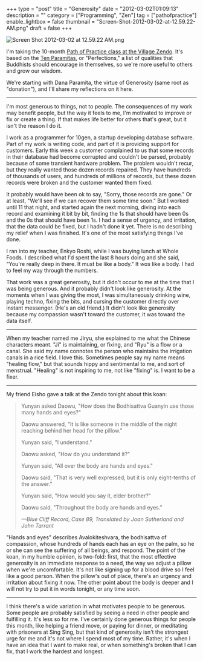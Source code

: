 +++
type = "post"
title = "Generosity"
date = "2012-03-02T01:09:13"
description = ""
category = ["Programming", "Zen"]
tag = ["pathofpractice"]
enable_lightbox = false
thumbnail = "Screen-Shot-2012-03-02-at-12.59.22-AM.png"
draft = false
+++

<p><img style="display:block; margin-left:auto; margin-right:auto;" src="Screen-Shot-2012-03-02-at-12.59.22-AM.png" title="Screen Shot 2012-03-02 at 12.59.22 AM.png" /></p>
<p>I'm taking the 10-month <a href="http://villagezendo.org/2011/12/path-of-practice/">Path of Practice class at the Village
Zendo</a>. It's based on
the <a href="http://en.wikipedia.org/wiki/P%C4%81ramit%C4%81">Ten Paramitas</a>, or
"Perfections," a list of qualities that Buddhists should encourage in
themselves, so we're more useful to others and grow our wisdom.</p>
<p>We're starting with Dana Paramita, the virtue of Generosity (same root
as "donation"), and I'll share my reflections on it here.</p>
<hr />
<p>I'm most generous to things, not to people. The consequences of my work
may benefit people, but the way it feels to me, I'm motivated to improve
or fix or create a thing. If that makes life better for others that's
great, but it isn't the reason I do it.</p>
<p>I work as a programmer for 10gen, a startup developing database
software. Part of my work is writing code, and part of it is providing
support for customers. Early this week a customer complained to us that
some records in their database had become corrupted and couldn't be
parsed, probably because of some transient hardware problem. The problem
wouldn't recur, but they really wanted those dozen records repaired.
They have hundreds of thousands of users, and hundreds of millions of
records, but these dozen records were broken and the customer wanted
them fixed.</p>
<p>It probably would have been ok to say, "Sorry, those records are gone."
Or at least, "We'll see if we can recover them some time soon." But I
worked until 11 that night, and started again the next morning, diving
into each record and examining it bit by bit, finding the 1s that should
have been 0s and the 0s that should have been 1s. I had a sense of
urgency, and irritation, that the data could be fixed, but I hadn't done
it yet. There is no describing my relief when I was finished. It's one
of the most satisfying things I've done.</p>
<p>I ran into my teacher, Enkyo Roshi, while I was buying lunch at Whole
Foods. I described what I'd spent the last 8 hours doing and she said,
"You're really deep in there. It must be like a body." It <em>was</em> like a
body. I had to feel my way through the numbers.</p>
<p>That work was a great generosity, but it didn't occur to me at the time
that I was being generous. And it probably didn't look like generosity.
At the moments when I was giving the most, I was simultaneously drinking
wine, playing techno, fixing the bits, and cursing the customer directly
over instant messenger. (He's an old friend.) It didn't look like
generosity because my compassion wasn't toward the customer, it was
toward the data itself.</p>
<hr />
<p>When my teacher named me Jiryu, she explained to me what the Chinese
characters meant. "Ji" is maintaining, or fixing, and "Ryu" is a flow or
a canal. She said my name connotes the person who maintains the
irrigation canals in a rice field. I love this. Sometimes people say my
name means "healing flow," but that sounds hippy and sentimental to me,
and sort of menstrual. "Healing" is not inspiring to me, not like
"fixing" is. I want to be a fixer.</p>
<hr />
<p>My friend Eisho gave a talk at the Zendo tonight about this koan:</p>
<blockquote>
<p>Yunyan asked Daowu, "How does the Bodhisattva Guanyin use those many
hands and eyes?"</p>
<p>Daowu answered, "It is like someone in the middle of the night
reaching behind her head for the pillow."</p>
<p>Yunyan said, "I understand."</p>
<p>Daowu asked, "How do you understand it?"</p>
<p>Yunyan said, "All over the body are hands and eyes."</p>
<p>Daowu said, "That is very well expressed, but it is only eight-tenths
of the answer."</p>
<p>Yunyan said, "How would you say it, elder brother?"</p>
<p>Daowu said, "Throughout the body are hands and eyes."</p>
<p><em>&mdash;Blue Cliff Record, Case 89, Translated by Joan Sutherland and John Tarrant</em></p>
</blockquote>
<p>"Hands and eyes" describes Avalokiteshvara, the bodhisattva of
compassion, whose hundreds of hands each has an eye on the palm, so he
or she can see the suffering of all beings, and respond. The point of
the koan, in my humble opinion, is two-fold: first, that the most
effective generosity is an immediate response to a need, the way we
adjust a pillow when we're uncomfortable. It's not like signing up for a
blood drive so I feel like a good person.&nbsp;When the pillow's out of
place, there's an urgency and irritation about fixing it now. The other
point about the body is deeper and I will not try to put it in words
tonight, or any time soon.</p>
<hr />
<p>I think there's a wide variation in what motivates people to be
generous. Some people are probably satisfied by seeing a need in other
people and fulfilling it. It's less so for me. I've certainly done
generous things for people this month, like helping a friend move, or
paying for dinner, or meditating with prisoners at Sing Sing, but that
kind of generosity isn't the strongest urge for me and it's not where I
spend most of my time. Rather, it's when I have an idea that I want to
make real, or when something's broken that I can fix, that I work the
hardest and longest.</p>
